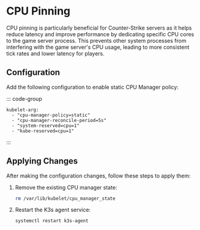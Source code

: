 # CPU Pinning

CPU pinning is particularly beneficial for Counter-Strike servers as it helps reduce latency and improve performance by dedicating specific CPU cores to the game server process. This prevents other system processes from interfering with the game server's CPU usage, leading to more consistent tick rates and lower latency for players.

## Configuration

Add the following configuration to enable static CPU Manager policy:

::: code-group

```[/etc/rancher/k3s/config.yaml]
kubelet-arg:
  - "cpu-manager-policy=static"
  - "cpu-manager-reconcile-period=5s"
  - "system-reserved=cpu=1"
  - "kube-reserved=cpu=1"
```

:::

## Applying Changes

After making the configuration changes, follow these steps to apply them:

1. Remove the existing CPU manager state:

   ```bash
   rm /var/lib/kubelet/cpu_manager_state
   ```

2. Restart the K3s agent service:
   ```bash
   systemctl restart k3s-agent
   ```
